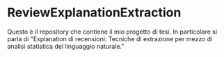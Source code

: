 # ReviewExplanationExtraction
Questo è il repository che contiene il mio progetto di tesi. In particolare si parla di "Explanation di recensioni: Tecniche di estrazione per mezzo di analisi statistica del linguaggio naturale."
